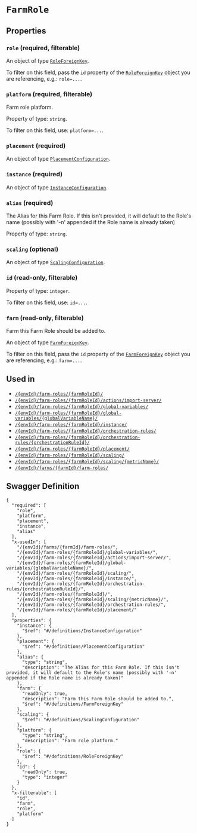 # `FarmRole` #







## Properties ##

### `role` (required, filterable) ###




An object of type [`RoleForeignKey`](./../definitions/RoleForeignKey.mkd).

To filter on this field, pass the `id` property of the [`RoleForeignKey`](./../definitions/RoleForeignKey.mkd) object you are referencing,
e.g.: `role=...`.


### `platform` (required, filterable) ###

Farm role platform.


Property of type: `string`.


To filter on this field, use: `platform=...`.


### `placement` (required) ###




An object of type [`PlacementConfiguration`](./../definitions/PlacementConfiguration.mkd).



### `instance` (required) ###




An object of type [`InstanceConfiguration`](./../definitions/InstanceConfiguration.mkd).



### `alias` (required) ###

The Alias for this Farm Role. If this isn't provided, it will default to the Role's name (possibly with '-n' appended if the Role name is already taken)


Property of type: `string`.




### `scaling` (optional) ###




An object of type [`ScalingConfiguration`](./../definitions/ScalingConfiguration.mkd).



### `id` (read-only, filterable) ###




Property of type: `integer`.


To filter on this field, use: `id=...`.


### `farm` (read-only, filterable) ###

Farm this Farm Role should be added to.


An object of type [`FarmForeignKey`](./../definitions/FarmForeignKey.mkd).

To filter on this field, pass the `id` property of the [`FarmForeignKey`](./../definitions/FarmForeignKey.mkd) object you are referencing,
e.g.: `farm=...`.




## Used in ##

  + [`/{envId}/farm-roles/{farmRoleId}/`](./../rest/api/v1beta0/user/{envId}/farm-roles/{farmRoleId}/)
  + [`/{envId}/farm-roles/{farmRoleId}/actions/import-server/`](./../rest/api/v1beta0/user/{envId}/farm-roles/{farmRoleId}/actions/import-server/)
  + [`/{envId}/farm-roles/{farmRoleId}/global-variables/`](./../rest/api/v1beta0/user/{envId}/farm-roles/{farmRoleId}/global-variables/)
  + [`/{envId}/farm-roles/{farmRoleId}/global-variables/{globalVariableName}/`](./../rest/api/v1beta0/user/{envId}/farm-roles/{farmRoleId}/global-variables/{globalVariableName}/)
  + [`/{envId}/farm-roles/{farmRoleId}/instance/`](./../rest/api/v1beta0/user/{envId}/farm-roles/{farmRoleId}/instance/)
  + [`/{envId}/farm-roles/{farmRoleId}/orchestration-rules/`](./../rest/api/v1beta0/user/{envId}/farm-roles/{farmRoleId}/orchestration-rules/)
  + [`/{envId}/farm-roles/{farmRoleId}/orchestration-rules/{orchestrationRuleId}/`](./../rest/api/v1beta0/user/{envId}/farm-roles/{farmRoleId}/orchestration-rules/{orchestrationRuleId}/)
  + [`/{envId}/farm-roles/{farmRoleId}/placement/`](./../rest/api/v1beta0/user/{envId}/farm-roles/{farmRoleId}/placement/)
  + [`/{envId}/farm-roles/{farmRoleId}/scaling/`](./../rest/api/v1beta0/user/{envId}/farm-roles/{farmRoleId}/scaling/)
  + [`/{envId}/farm-roles/{farmRoleId}/scaling/{metricName}/`](./../rest/api/v1beta0/user/{envId}/farm-roles/{farmRoleId}/scaling/{metricName}/)
  + [`/{envId}/farms/{farmId}/farm-roles/`](./../rest/api/v1beta0/user/{envId}/farms/{farmId}/farm-roles/)

## Swagger Definition ##

    {
      "required": [
        "role", 
        "platform", 
        "placement", 
        "instance", 
        "alias"
      ], 
      "x-usedIn": [
        "/{envId}/farms/{farmId}/farm-roles/", 
        "/{envId}/farm-roles/{farmRoleId}/global-variables/", 
        "/{envId}/farm-roles/{farmRoleId}/actions/import-server/", 
        "/{envId}/farm-roles/{farmRoleId}/global-variables/{globalVariableName}/", 
        "/{envId}/farm-roles/{farmRoleId}/scaling/", 
        "/{envId}/farm-roles/{farmRoleId}/instance/", 
        "/{envId}/farm-roles/{farmRoleId}/orchestration-rules/{orchestrationRuleId}/", 
        "/{envId}/farm-roles/{farmRoleId}/", 
        "/{envId}/farm-roles/{farmRoleId}/scaling/{metricName}/", 
        "/{envId}/farm-roles/{farmRoleId}/orchestration-rules/", 
        "/{envId}/farm-roles/{farmRoleId}/placement/"
      ], 
      "properties": {
        "instance": {
          "$ref": "#/definitions/InstanceConfiguration"
        }, 
        "placement": {
          "$ref": "#/definitions/PlacementConfiguration"
        }, 
        "alias": {
          "type": "string", 
          "description": "The Alias for this Farm Role. If this isn't provided, it will default to the Role's name (possibly with '-n' appended if the Role name is already taken)"
        }, 
        "farm": {
          "readOnly": true, 
          "description": "Farm this Farm Role should be added to.", 
          "$ref": "#/definitions/FarmForeignKey"
        }, 
        "scaling": {
          "$ref": "#/definitions/ScalingConfiguration"
        }, 
        "platform": {
          "type": "string", 
          "description": "Farm role platform."
        }, 
        "role": {
          "$ref": "#/definitions/RoleForeignKey"
        }, 
        "id": {
          "readOnly": true, 
          "type": "integer"
        }
      }, 
      "x-filterable": [
        "id", 
        "farm", 
        "role", 
        "platform"
      ]
    }
